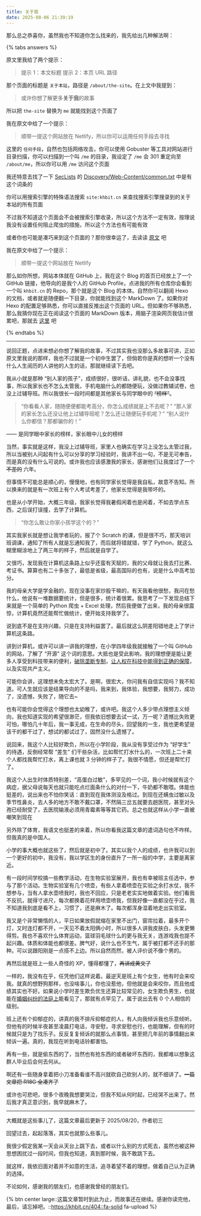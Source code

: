 ```yaml
---
title: 关于我
date: 2025-08-06 21:39:19
---
```


那么总之恭喜你，虽然我也不知道你怎么找来的，我先给出几种解法啊：

{% tabs answers %}

<!-- tab 标准解法 -->

原文里我给了两个提示：

> 提示 1：本文标题
> 提示 2：本页 URL 路径

那个页面的标题是 `关于本站`，路径是 `/about/the-site`。在上文中我提到：

> 或许你想了解更多**关于我**的故事

所以把 `the-site` 替换为 `me` 就能找到这个页面了
<!-- endtab -->

<!-- tab 目录扫描 -->

我在原文中给了一个提示：

> 顺带一提这个网站放在 Netlify，所以你可以运用任何手段去寻找

这里的 `任何手段`，自然也包括网络攻击，你可以使用 Gobuster 等工具对网站进行目录扫描，你可以扫描到一个叫 `/me` 的目录，我设定了 `/me` 会 301 重定向至 `/about/me`，所以你可以用 `/me` 访问这个页面

我还特意去找了一下 [SecLists](https://github.com/danielmiessler/SecLists) 的 [Discovery/Web-Content/common.txt](https://github.com/danielmiessler/SecLists/blob/5b366b7580b1de466c26a226c01af0349e54c9f6/Discovery/Web-Content/common.txt#L2647) 中是有这个词条的

<!-- endtab -->

<!-- tab 搜索引擎 -->

你可以用搜索引擎的特殊语法搜索 `site:khbit.cn` 来查找搜索引擎搜录到的关于本站的所有页面

不过我不知道这个页面会不会被搜索引擎收录，所以这个方法不一定有效，按理说我没有设置任何阻止爬虫的措施，所以这个方法也有可能有效

或者你也可能是凑巧来到这个页面的？那你很幸运了，去读读 [原文](https://khbit.cn/about/the-site) 吧

<!-- endtab -->

<!-- tab GitHub -->

我在原文中给了一个提示：

> 顺带一提这个网站放在 Netlify

那么如你所想，网站本体就在 GitHub 上，我在这个 Blog 的首页已经放上了一个 GitHub 链接，他导向的是我个人的 GitHub Profile，点进我的所有仓库你会看到一个叫 `khbit.cn` 的 Repo，那个就是这个 Blog 的本体。自然你可以翻阅 Hexo 的文档，或者就是随便翻一下目录，你就能找到这个 MarkDown 了。如果你对 Hexo 的配置足够熟悉，你可以直接反推出这个页面的 URL。但如果你不够熟悉，那么我猜你现在正在阅读这个页面的 MarkDown 版本，用脑子渲染网页我估计很累吧，那就去 [这里](https://khbit.cn/about/me) 吧

<!-- endtab -->

{% endtabs %}

---

说回正题，点进来想必你想了解我的故事，不过其实我也没那么多故事可讲，正如原文里我说的那样，我也不过就是一个初中生罢了，但倘若你是真的想听一个没有什么人生阅历的人讲他的人生的话，那就继续读下去吧。

我从小就是那种 “别人家的孩子”，成绩很好，很听话，讲礼貌，也不会没事找事，所以我家长也不怎么太管我，手机电脑什么的都随便玩，没做过教辅试卷，也没上过辅导班。所以我很长一段时间都是其他家长与同学眼中的 ~~“榜样”~~。

> “你看看人家，随随便便都能考高分，你怎么成绩就是上不去呢？”
> “那人家的家长怎么还没让他上过辅导班呢？怎么还让随便玩手机呢？”
> “别人说什么你都信？那都骗你的！”

—— 是同学眼中家长的榜样，家长眼中儿女的榜样

当然，事实就是这样，我没上过辅导班，家里人也确实在学习上没怎么太管过我，所以当被别人问起有什么可以分享的学习经验时，我讲不出一句，不是无可奉告，而是真的没有什么可说的。或许我也应该感激我的家长，感谢他们让我度过了一个 ~~不差的~~ 六年。

但事情不可能总是顺心的，慢慢地，也有同学家长觉得是我自私，故意不告知。所以换来的就是有一次班上有个人考试考差了，他家长觉得是我带坏的。

也是从小学开始，大概三年级，我家长觉得我暑假闲着也是闲着，不如去学点东西，之后误打误撞，去学了计算机。

> “你怎么敢让你家小孩学这个的？”

其实我家长就是想让我学者玩的，报了个 Scratch 的课，但是很不巧，那天培训班调课，通知了所有人就是忘通知我了，而后就将错就错，学了 Python，就这么糊里糊涂地上了两三年的样子，然后就是自学了。

又很巧，发现我在计算机这条路上似乎还蛮有天赋的，我的父母就让我去打比赛、考证书。算算也有二十多张了，最低是省级，最高国际的也有，说是什么中高考加分。

我的母亲大学是学金融的，现在没事在家炒股干嘛的，有天我看他很愁，我问在愁什么，他说有一堆数据要统计，但是很多，统计着很累。我思考了一下发现总结下来就是一个简单的 Python 爬虫 + Excel 处理，然后我便做了出来，我的母亲很震惊，计算机竟然还能帮忙做统计，便开始支持我学了。

说到底不是在支持兴趣，只是在支持利益罢了。最后就这么阴差阳错地走上了学计算机这条路。

讲到计算机，或许可以讲一讲我的理想，在小学四年级我就接触了一个叫 GitHub 的网站，了解了 “开源” 这个词的意思。大抵也是受此影响，我的理想便是能让更多人享受到科技带来的便利，[破除垄断专制](https://www.36kr.com/p/1509956447916036)，[让人权在科技中能得到正确的保障](https://baike.baidu.com/item/%E6%A3%B1%E9%95%9C%E9%97%A8/6006333)，以及实现共产主义。

可能你会讲，这理想未免太宏大了。是啊，很宏大，你问我有自信实现吗？我不知道。可人生就应该是结果导向的不是吗，我来到，我体验，我想要，我努力，成功了，没遗憾，失败了，随它去~

也有可能你会觉得这个理想也太幼稚了，或许吧。我这个人多少带点理想主义倾向，我也知道实现的希望很渺茫，但我依旧想要去试一试，万一呢？遗憾比失败更可怕，哪怕几十年后，我一事无成，在生命的尽头，回望我的一生，我也更希望是该干的都干过了，想试的都试过了，固然没什么遗憾了。

说回来，我这个人比较好欺负，所以在小学阶段，我从没有享受过作为 “好学生” 的待遇，反倒经常帮 “差生” 们干些杂活，比如帮忙打水什么的，一次班上二十来个人都找我帮忙打水，离上课也就 3 分钟的样子了。我很不情愿，但还是帮忙打了。

我这个人出生时体质特别差，“高蛋白过敏”，多罕见的一个词，我小时候就有这个病症，据父母说每天也就只能吃点烂面条什么的对付一下，牛奶都不敢喂。体能也挺差的，说出来也不怕你笑话：直到现在我体测没及格过。到现在还螨虫过敏以及季节性鼻炎，去人多的地方不敢不戴口罩，不然隔三岔五就要去趟医院，甚至对头孢已经耐受了，去医院输液必须用青霉素等等其它药。总之也就这样从小学一直被嘲笑到现在

另外除了体育，我语文也挺差的来着，所以你看我这篇文章的遣词造句也不咋样。但我真的是中国人。

小学的事大概也就这些了，然后就是初中了。其实以我个人的成绩，也许我可以到一个更好的初中，我没有，我以学区生的身份直升了一所一般的中学，主要是离家近。

有一段时间学校搞一些教学活动，在生物实验室展开，我也有幸被班主任选中，参与了那个活动。生物实验室有几个喷壶，有些人拿着喷壶在实验之余打水仗，我不想参与，当有人拿水壶喷我时，我也不回应，只是老老实实地做着实验。他们看我不反抗，就得寸进尺，每次都换着花样用喷壶喷我，但我好像一直都没在乎过，我不知道我到底是看不上，习惯了，还是麻木了。每次都浑身湿着地走出实验室。

我又是个非常懒惰的人，平日如果放假就缩在家里不出门，窗帘拉着，最多开个灯，又时连灯都不开，一天见不着太阳俩小时，所以很多人讲我皮肤白，头发更懒得剪。我也不喜欢什么体育运动，篮球羽毛球什么的更与我无关，连游戏我也提不起兴趣。体质和体能也都很差。脾气好，说什么也不生气，属于被打都不还手的那种。可以说跟阳刚是一点搭不上边。所以自然而然，被人评价说不像个男的。

再然后就是班上一些人奇怪的 XP，懂得都懂了，~~再讲成黄文了~~

一样的，我没有在乎，任凭他们这样说着。最逆天是班上有个女生，他有时会来咬我。就真的想野狗那样，也没啥事儿，你也没惹他，但他就是会来咬你，而且他成绩其实也不好。如果说小学时差生欺负优生还算比较常见的，女生欺负男生，也就能在[婚姻纠纷的法庭上](https://www.163.com/dy/article/K1040B2B0525QP85.html)能看见了，那就有点罕见了。属于说出去有 0 个人相信的级别。

班上还有个抑郁症的，讲真的我不排斥抑郁症的人，有人向我倾诉我也乐意倾听。但他有的时候半夜甚至凌晨打电话，寻安慰，寻求安慰也行，也能理解，但有的时候就只是为了找乐子。反反复复倾诉的就那么点事情，甚至把几年前的事情翻出来倾诉一遍。真的，我现在听到电话铃都害怕。

再有一些，就是偷东西的了，当然也有抢东西的或者破坏东西的，我都难以想象这群人毕业后会何去何从。

啊还有一些随身拿着把小刀准备看谁不高兴就砍自己砍别人的，就不细讲了。~~一篇文章把 R18G 全凑齐了~~

或许也可悲吧，很多个夜晚我想要哭泣，但我不知从何时起，已经哭不出来了。然后我才真正意识到，我早就麻木了。

---

大概就是这些事儿了，这篇文章最后更新于 2025/08/20，作者初三

回望过去，起起落落，其实也就那么些事儿。

我很少假定我某一天会从天台上跳下去，或者以什么别的方式死去，虽然也被这种思想困扰过一段时间，但我也知道，真到那时候，我不敢跳下去。

就这样，我依旧面对着并不如意的生活，追寻着望不着的理想，做着自己认为正确的选择。

不论如何，感谢我的朋友们，也感谢我曾经的朋友们。

{% btn center large::这篇文章暂时到此为止，而故事还在继续。感谢你读完他，最后，请忘掉吧。::https://khbit.cn/404::fa-solid fa-upload %}